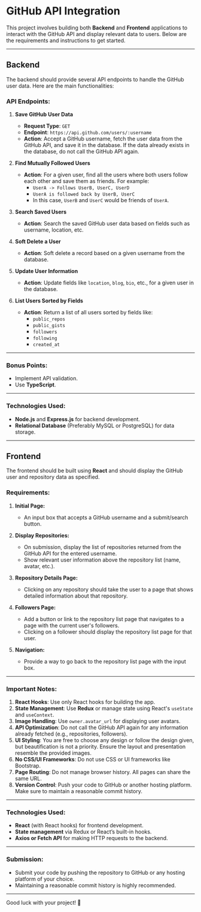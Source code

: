 # GitHub API Integration

This project involves building both **Backend** and **Frontend** applications to interact with the GitHub API and display relevant data to users. Below are the requirements and instructions to get started.

---

## **Backend**

The backend should provide several API endpoints to handle the GitHub user data. Here are the main functionalities:

### **API Endpoints:**

1. **Save GitHub User Data**
   - **Request Type**: `GET`
   - **Endpoint**: `https://api.github.com/users/:username`
   - **Action**: Accept a GitHub username, fetch the user data from the GitHub API, and save it in the database. If the data already exists in the database, do not call the GitHub API again.

2. **Find Mutually Followed Users**
   - **Action**: For a given user, find all the users where both users follow each other and save them as friends. For example:
     - `UserA -> Follows UserB, UserC, UserD`
     - `UserA is followed back by UserB, UserC`
     - In this case, `UserB` and `UserC` would be friends of `UserA`.

3. **Search Saved Users**
   - **Action**: Search the saved GitHub user data based on fields such as username, location, etc.

4. **Soft Delete a User**
   - **Action**: Soft delete a record based on a given username from the database.

5. **Update User Information**
   - **Action**: Update fields like `location`, `blog`, `bio`, etc., for a given user in the database.

6. **List Users Sorted by Fields**
   - **Action**: Return a list of all users sorted by fields like:
     - `public_repos`
     - `public_gists`
     - `followers`
     - `following`
     - `created_at`

---

### **Bonus Points:**

- Implement API validation.
- Use **TypeScript**.

---

### **Technologies Used:**

- **Node.js** and **Express.js** for backend development.
- **Relational Database** (Preferably MySQL or PostgreSQL) for data storage.

---

## **Frontend**

The frontend should be built using **React** and should display the GitHub user and repository data as specified.

### **Requirements:**

1. **Initial Page:**
   - An input box that accepts a GitHub username and a submit/search button.
   
2. **Display Repositories:**
   - On submission, display the list of repositories returned from the GitHub API for the entered username.
   - Show relevant user information above the repository list (name, avatar, etc.).

3. **Repository Details Page:**
   - Clicking on any repository should take the user to a page that shows detailed information about that repository.

4. **Followers Page:**
   - Add a button or link to the repository list page that navigates to a page with the current user's followers.
   - Clicking on a follower should display the repository list page for that user.

5. **Navigation:**
   - Provide a way to go back to the repository list page with the input box.

---

### **Important Notes:**

1. **React Hooks**: Use only React hooks for building the app.
2. **State Management**: Use **Redux** or manage state using React's `useState` and `useContext`.
3. **Image Handling**: Use `owner.avatar_url` for displaying user avatars.
4. **API Optimization**: Do not call the GitHub API again for any information already fetched (e.g., repositories, followers).
5. **UI Styling**: You are free to choose any design or follow the design given, but beautification is not a priority. Ensure the layout and presentation resemble the provided images.
6. **No CSS/UI Frameworks**: Do not use CSS or UI frameworks like Bootstrap.
7. **Page Routing**: Do not manage browser history. All pages can share the same URL.
8. **Version Control**: Push your code to GitHub or another hosting platform. Make sure to maintain a reasonable commit history.

---

### **Technologies Used:**

- **React** (with React hooks) for frontend development.
- **State management** via Redux or React’s built-in hooks.
- **Axios or Fetch API** for making HTTP requests to the backend.

---

### **Submission:**

- Submit your code by pushing the repository to GitHub or any hosting platform of your choice.
- Maintaining a reasonable commit history is highly recommended.

---

Good luck with your project! 🚀
